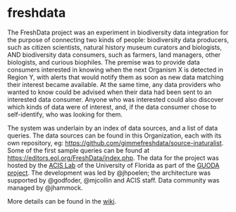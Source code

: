 # freshdata
The FreshData project was an experiment in biodiversity data integration for the purpose of connecting two kinds of people: biodiversity data producers, such as citizen scientists, natural history museum curators and biologists, AND biodiversity data consumers, such as farmers, land managers, other biologists, and curious biophiles. The premise was to provide data consumers interested in knowing when the next Organism X is detected in Region Y, with alerts that would notify them as soon as new data matching their interest became available. At the same time, any data providers who wanted to know could be advised when their data had been sent to an interested data consumer. Anyone who was interested could also discover which kinds of data were of interest, and, if the data consumer chose to self-identify, who was looking for them.

The system was underlain by an index of data sources, and a list of data queries. The data sources can be found in this Organization, each with its own repository, eg: https://github.com/gimmefreshdata/source-inaturalist. Some of the first sample queries can be found at https://editors.eol.org/FreshData/index.php. The data for the project was hosted by the [ACIS Lab](https://www.acis.ufl.edu/) of the University of Florida as part of the [GUODA project](http://guoda.bio/). The development was led by @jhpoelen; the architecture was supported by @godfoder, @mjcollin and ACIS staff. Data community was managed by @jhammock.

More details can be found in the [wiki](https://github.com/gimmefreshdata/freshdata/wiki). 
